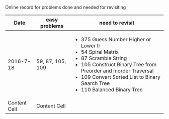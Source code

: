Online record for problems done and needed for revisiting

| Date  | easy problems | need to revisit |
| ------------- | ------------- | ------------- |
| 2016-7-18  | 59, 87, 105, 109 | <ul><li>375 Guess Number Higher or Lower II</li><li>54 Spiral Matrix</li><li>87 Scramble String</li><li>105 Construct Binary Tree from Preorder and Inorder Traversal</li><li>109 Convert Sorted List to Binary Search Tree</li><li>110 Balanced Binary Tree</li></ul>  |
| Content Cell  | Content Cell  |  |
